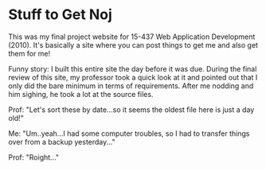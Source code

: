 Stuff to Get Noj
================

This was my final project website for 15-437 Web Application Development (2010).
It's basically a site where you can post things to get me and also get them for
me!

Funny story: I built this entire site the day before it was due.  During the
final review of this site, my professor took a quick look at it and pointed out
that I only did the bare minimum in terms of requirements.  After me nodding and
him sighing, he took a lot at the source files.

Prof: "Let's sort these by date...so it seems the oldest file here is just a day old!"

Me: "Um..yeah...I had some computer troubles, so I had to transfer things over
from a backup yesterday..."

Prof: "Roight..."


